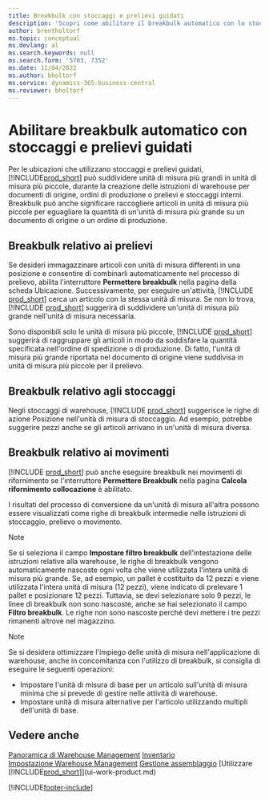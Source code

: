 ```yaml
---
title: Breakbulk con stoccaggi e prelievi guidati
description: 'Scopri come abilitare il breakbulk automatico con lo stoccaggio e il prelievo diretti, nonché il breakbulk in prelievo, stoccaggio, movimenti e altro ancora.'
author: brentholtorf
ms.topic: conceptual
ms.devlang: al
ms.search.keywords: null
ms.search.form: '5703, 7352'
ms.date: 11/04/2022
ms.author: bholtorf
ms.service: dynamics-365-business-central
ms.reviewer: bholtorf
---
```

# Abilitare breakbulk automatico con stoccaggi e prelievi guidati

Per le ubicazioni che utilizzano stoccaggi e prelievi guidati, [!INCLUDE[prod_short](includes/prod_short.md)] può suddividere unità di misura più grandi in unità di misura più piccole, durante la creazione delle istruzioni di warehouse per documenti di origine, ordini di produzione o prelievi e stoccaggi interni. Breakbulk può anche significare raccogliere articoli in unità di misura più piccole per eguagliare la quantità di un'unità di misura più grande su un documento di origine o un ordine di produzione.

## Breakbulk relativo ai prelievi  

Se desideri immagazzinare articoli con unità di misura differenti in una posizione e consentire di combinarli automaticamente nel processo di prelievo, abilita l'interruttore **Permettere breakbulk** nella pagina della scheda Ubicazione. Successivamente, per eseguire un'attività, [!INCLUDE [prod_short](includes/prod_short.md)] cerca un articolo con la stessa unità di misura. Se non lo trova, [!INCLUDE [prod_short](includes/prod_short.md)] suggerirà di suddividere un'unità di misura più grande nell'unità di misura necessaria.  

Sono disponibili solo le unità di misura più piccole, [!INCLUDE [prod_short](includes/prod_short.md)] suggerirà di raggruppare gli articoli in modo da soddisfare la quantità specificata nell'ordine di spedizione o di produzione. Di fatto, l'unità di misura più grande riportata nel documento di origine viene suddivisa in unità di misura più piccole per il prelievo.  

## Breakbulk relativo agli stoccaggi  

Negli stoccaggi di warehouse, [!INCLUDE [prod_short](includes/prod_short.md)] suggerisce le righe di azione Posizione nell'unità di misura di stoccaggio. Ad esempio, potrebbe suggerire pezzi anche se gli articoli arrivano in un'unità di misura diversa.  

## Breakbulk relativo ai movimenti  

[!INCLUDE [prod_short](includes/prod_short.md)] può anche eseguire breakbulk nei movimenti di rifornimento se l'interruttore **Permettere Breakbulk** nella pagina **Calcola rifornimento collocazione** è abilitato.  

I risultati del processo di conversione da un'unità di misura all'altra possono essere visualizzati come righe di breakbulk intermedie nelle istruzioni di stoccaggio, prelievo o movimento.  

> [!NOTE]  
> Se si seleziona il campo **Impostare filtro breakbulk** dell'intestazione delle istruzioni relative alla warehouse, le righe di breakbulk vengono automaticamente nascoste ogni volta che viene utilizzata l'intera unità di misura più grande. Se, ad esempio, un pallet è costituito da 12 pezzi e viene utilizzata l'intera unità di misura (12 pezzi), viene indicato di prelevare 1 pallet e posizionare 12 pezzi. Tuttavia, se devi selezionare solo 9 pezzi, le linee di breakbulk non sono nascoste, anche se hai selezionato il campo **Filtro breakbulk**. Le righe non sono nascoste perché devi mettere i tre pezzi rimanenti altrove nel magazzino.  

> [!NOTE]  
> Se si desidera ottimizzare l'impiego delle unità di misura nell'applicazione di warehouse, anche in concomitanza con l'utilizzo di breakbulk, si consiglia di eseguire le seguenti operazioni:  
>
> - Impostare l'unità di misura di base per un articolo sull'unità di misura minima che si prevede di gestire nelle attività di warehouse.  
> - Impostare unità di misura alternative per l'articolo utilizzando multipli dell'unità di base.  

## Vedere anche  

[Panoramica di Warehouse Management](design-details-warehouse-management.md)
[Inventario](inventory-manage-inventory.md)  
[Impostazione Warehouse Management](warehouse-setup-warehouse.md) 
[Gestione assemblaggio](assembly-assemble-items.md)
[Utilizzare [!INCLUDE[prod_short](includes/prod_short.md)]](ui-work-product.md)  


[!INCLUDE[footer-include](includes/footer-banner.md)]